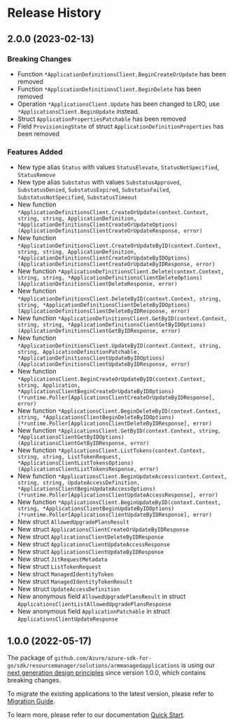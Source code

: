 # Release History

## 2.0.0 (2023-02-13)
### Breaking Changes

- Function `*ApplicationDefinitionsClient.BeginCreateOrUpdate` has been removed
- Function `*ApplicationDefinitionsClient.BeginDelete` has been removed
- Operation `*ApplicationsClient.Update` has been changed to LRO, use `*ApplicationsClient.BeginUpdate` instead.
- Struct `ApplicationPropertiesPatchable` has been removed
- Field `ProvisioningState` of struct `ApplicationDefinitionProperties` has been removed

### Features Added

- New type alias `Status` with values `StatusElevate`, `StatusNotSpecified`, `StatusRemove`
- New type alias `Substatus` with values `SubstatusApproved`, `SubstatusDenied`, `SubstatusExpired`, `SubstatusFailed`, `SubstatusNotSpecified`, `SubstatusTimeout`
- New function `*ApplicationDefinitionsClient.CreateOrUpdate(context.Context, string, string, ApplicationDefinition, *ApplicationDefinitionsClientCreateOrUpdateOptions) (ApplicationDefinitionsClientCreateOrUpdateResponse, error)`
- New function `*ApplicationDefinitionsClient.CreateOrUpdateByID(context.Context, string, string, ApplicationDefinition, *ApplicationDefinitionsClientCreateOrUpdateByIDOptions) (ApplicationDefinitionsClientCreateOrUpdateByIDResponse, error)`
- New function `*ApplicationDefinitionsClient.Delete(context.Context, string, string, *ApplicationDefinitionsClientDeleteOptions) (ApplicationDefinitionsClientDeleteResponse, error)`
- New function `*ApplicationDefinitionsClient.DeleteByID(context.Context, string, string, *ApplicationDefinitionsClientDeleteByIDOptions) (ApplicationDefinitionsClientDeleteByIDResponse, error)`
- New function `*ApplicationDefinitionsClient.GetByID(context.Context, string, string, *ApplicationDefinitionsClientGetByIDOptions) (ApplicationDefinitionsClientGetByIDResponse, error)`
- New function `*ApplicationDefinitionsClient.UpdateByID(context.Context, string, string, ApplicationDefinitionPatchable, *ApplicationDefinitionsClientUpdateByIDOptions) (ApplicationDefinitionsClientUpdateByIDResponse, error)`
- New function `*ApplicationsClient.BeginCreateOrUpdateByID(context.Context, string, Application, *ApplicationsClientBeginCreateOrUpdateByIDOptions) (*runtime.Poller[ApplicationsClientCreateOrUpdateByIDResponse], error)`
- New function `*ApplicationsClient.BeginDeleteByID(context.Context, string, *ApplicationsClientBeginDeleteByIDOptions) (*runtime.Poller[ApplicationsClientDeleteByIDResponse], error)`
- New function `*ApplicationsClient.GetByID(context.Context, string, *ApplicationsClientGetByIDOptions) (ApplicationsClientGetByIDResponse, error)`
- New function `*ApplicationsClient.ListTokens(context.Context, string, string, ListTokenRequest, *ApplicationsClientListTokensOptions) (ApplicationsClientListTokensResponse, error)`
- New function `*ApplicationsClient.BeginUpdateAccess(context.Context, string, string, UpdateAccessDefinition, *ApplicationsClientBeginUpdateAccessOptions) (*runtime.Poller[ApplicationsClientUpdateAccessResponse], error)`
- New function `*ApplicationsClient.BeginUpdateByID(context.Context, string, *ApplicationsClientBeginUpdateByIDOptions) (*runtime.Poller[ApplicationsClientUpdateByIDResponse], error)`
- New struct `AllowedUpgradePlansResult`
- New struct `ApplicationsClientCreateOrUpdateByIDResponse`
- New struct `ApplicationsClientDeleteByIDResponse`
- New struct `ApplicationsClientUpdateAccessResponse`
- New struct `ApplicationsClientUpdateByIDResponse`
- New struct `JitRequestMetadata`
- New struct `ListTokenRequest`
- New struct `ManagedIdentityToken`
- New struct `ManagedIdentityTokenResult`
- New struct `UpdateAccessDefinition`
- New anonymous field `AllowedUpgradePlansResult` in struct `ApplicationsClientListAllowedUpgradePlansResponse`
- New anonymous field `ApplicationPatchable` in struct `ApplicationsClientUpdateResponse`


## 1.0.0 (2022-05-17)

The package of `github.com/Azure/azure-sdk-for-go/sdk/resourcemanager/solutions/armmanagedapplications` is using our [next generation design principles](https://azure.github.io/azure-sdk/general_introduction.html) since version 1.0.0, which contains breaking changes.

To migrate the existing applications to the latest version, please refer to [Migration Guide](https://aka.ms/azsdk/go/mgmt/migration).

To learn more, please refer to our documentation [Quick Start](https://aka.ms/azsdk/go/mgmt).